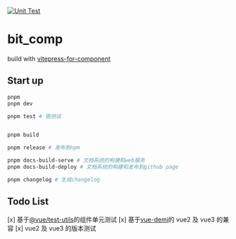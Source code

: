 [![Unit Test](https://github.com/2bitlab/bit_comp/actions/workflows/test.yml/badge.svg?branch=master)](https://github.com/2bitlab/bit_comp/actions/workflows/test.yml)

# bit_comp

build with [vitepress-for-component](https://github.com/dewfall123/vitepress-for-component)

## Start up

```bash
pnpm
pnpm dev

pnpm test # 跑测试


pnpm build

pnpm release # 发布到npm

pnpm docs-build-serve # 文档系统的构建和web服务
pnpm docs-build-deploy # 文档系统的构建和发布到github page

pnpm changelog # 生成changelog
```

## Todo List

[x] 基于[@vue/test-utils](https://test-utils.vuejs.org/guide/)的组件单元测试
[x] 基于[vue-demi](https://github.com/vueuse/vue-demi)的 vue2 及 vue3 的兼容
[x] vue2 及 vue3 的版本测试
